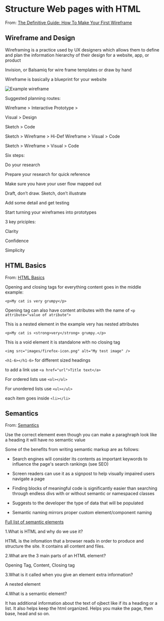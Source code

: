 # Structure Web pages with HTML

From: [The Definitive Guide: How To Make Your First Wireframe](https://careerfoundry.com/en/blog/ux-design/how-to-create-your-first-wireframe/)

## Wireframe and Design

Wireframing is a practice used by UX designers which allows them to define and plan the information hierarchy of their design for a website, app, or product

Invision, or Balsamiq for wire frame templates or draw by hand

Wireframe is basically a blueprint for your website

![Example wireframe](samuel-student-wireframe---x----972-715x---.png)

Suggested planning routes:

 Wireframe > Interactive Prototype >

 Visual > Design

Sketch > Code

Sketch > Wireframe > Hi-Def Wireframe > Visual > Code

Sketch > Wireframe > Visual > Code

Six steps:

Do your research

Prepare your research for quick reference

Make sure you have your user flow mapped out

Draft, don’t draw. Sketch, don’t illustrate

 Add some detail and get testing

 Start turning your wireframes into prototypes

 3 key priciples:

 Clarity

 Confidence

 Simplicity

## HTML Basics

 From: [HTML Basics](https://developer.mozilla.org/en-US/docs/Learn/Getting_started_with_the_web/HTML_basics)

 Opening and closing tags for everything content goes in the middle example:

 `<p>My cat is very grumpy</p>`

 Opening tag can also have content atributes with the name of `<p attribute="value of atribute">`

This is a nested element in the example very has nested attributes

 `<p>My cat is <strong>very</strong> grumpy.</p>`

This is a void element it is standalone with no closing tag

`<img src="images/firefox-icon.png" alt="My test image" />`

`<h1-6></h1-6>` for different sized headings

to add a link use `<a href="url">Title text</a>`

For ordered lists use `<ol></ol>`

For unordered lists use `<ul></ul>`

each item goes inside `<li></li>`

## Semantics

From: [Semantics](https://developer.mozilla.org/en-US/docs/Glossary/Semantics)

Use the correct elememt even though you can make a paraghraph look like a heading it will have no semantic value

Some of the benefits from writing semantic markup are as follows:

- Search engines will consider its contents as important keywords to influence the page's search rankings (see SEO)

- Screen readers can use it as a signpost to help visually impaired users navigate a page

- Finding blocks of meaningful code is significantly easier than searching through endless divs with or without semantic or namespaced classes

- Suggests to the developer the type of data that will be populated

- Semantic naming mirrors proper custom element/component naming

[Full list of semantic elements](https://developer.mozilla.org/en-US/docs/Web/HTML/Element)

1.What is HTML and why do we use it?

HTML is the infomation that a browser reads in order to produce and structure the site. It contains all content and files.

2.What are the 3 main parts of an HTML element?

Opening Tag, Content, Closing tag

3.What is it called when you give an element extra information?

A nested element

4.What is a semantic element?

It has additional information about the text of ojbect like if its a heading or a list. It also helps keep the html organized. Helps you make the page, then base, head and so on.
